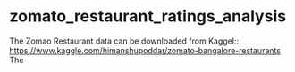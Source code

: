 # zomato_restaurant_ratings_analysis
The Zomao Restaurant data can be downloaded from Kaggel:: https://www.kaggle.com/himanshupoddar/zomato-bangalore-restaurants
The 
